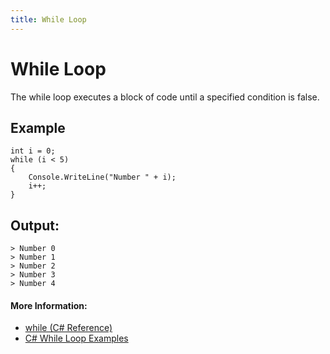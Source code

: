 ```yaml
---
title: While Loop
---
```


# While Loop

The while loop executes a block of code until a specified condition is false.

## Example
```
int i = 0;
while (i < 5)
{
    Console.WriteLine("Number " + i);
    i++;
}
```

## Output:
```
> Number 0
> Number 1
> Number 2
> Number 3
> Number 4
```
#### More Information:

* <a href='https://docs.microsoft.com/en-us/dotnet/csharp/language-reference/keywords/while' target='_blank' rel='nofollow'>while (C# Reference)</a>
* <a href='https://www.dotnetperls.com/while' target='_blank' rel='nofollow'>C# While Loop Examples</a>
